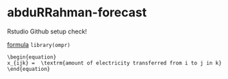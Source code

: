 # abduRRahman-forecast


Rstudio Github setup check!

[formula](https://render.githubusercontent.com/render/math?math=\large\f(x)=sin(x))
``` library(ompr) ```
```{=latex}
\begin{equation}
x_{ijk} =  \textrm{amount of electricity transferred from i to j in k}
\end{equation}
```
